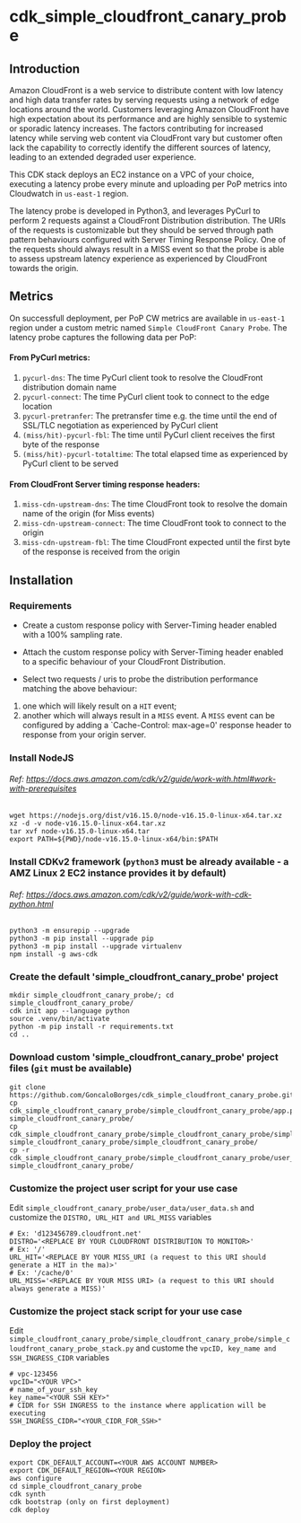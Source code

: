 # cdk_simple_cloudfront_canary_probe

## Introduction

Amazon CloudFront is a web service to distribute content with low latency and high data transfer rates by serving requests using a network of edge locations around the world. Customers leveraging Amazon CloudFront have high expectation about its performance and are highly sensible to systemic or sporadic latency increases. The factors contributing for increased latency while serving web content via CloudFront vary but customer often lack the capability to correctly identify the different sources of latency, leading to an extended degraded user experience. 

This CDK stack deploys an EC2 instance on a VPC of your choice, executing a latency probe every minute and uploading per PoP metrics into Cloudwatch in ```us-east-1``` region. 

The latency probe is developed in Python3, and leverages PyCurl to perform 2 requests against a CloudFront Distribution distribution. The URIs of the requests is customizable but they should be served through path pattern behaviours configured with Server Timing Response Policy. One of the requests should always result in a MISS event so that the probe is able to assess upstream latency experience as experienced by CloudFront towards the origin.

## Metrics

On successfull deployment, per PoP CW metrics are available in ```us-east-1``` region under a custom metric named ```Simple CloudFront Canary Probe```. The latency probe captures the following data per PoP:

#### From PyCurl metrics:

1. ```pycurl-dns```: The time PyCurl client took to resolve the CloudFront distribution domain name 
1. ```pycurl-connect```: The time PyCurl client took to connect to the edge location 
1. ```pycurl-pretranfer```: The pretransfer time e.g. the time until the end of SSL/TLC negotiation as experienced by PyCurl client
1. ```(miss/hit)-pycurl-fbl```: The time until PyCurl client receives the first byte of the response
1. ```(miss/hit)-pycurl-totaltime```: The total elapsed time as experienced by PyCurl client to be served

#### From CloudFront Server timing response headers:

1.	```miss-cdn-upstream-dns```: The time CloudFront took to resolve the domain name of the origin (for Miss events)
1.	```miss-cdn-upstream-connect```: The time CloudFront took to connect to the origin 
1.	```miss-cdn-upstream-fbl```: The time CloudFront expected until the first byte of the response is received from the origin 


## Installation

### Requirements

* Create a custom response policy with Server-Timing header enabled with a 100% sampling rate.

* Attach the custom response policy with Server-Timing header enabled to a specific behaviour of your CloudFront Distribution.

* Select two requests / uris to probe the distribution performance matching the above behaviour:
1. one which will likely result on a `HIT` event;
1. another which will always result in a `MISS` event. A `MISS` event can be configured by adding a `Cache-Control: max-age=0' response header to response from your origin server. 

### Install NodeJS
###### Ref:  https://docs.aws.amazon.com/cdk/v2/guide/work-with.html#work-with-prerequisites

    wget https://nodejs.org/dist/v16.15.0/node-v16.15.0-linux-x64.tar.xz
    xz -d -v node-v16.15.0-linux-x64.tar.xz
    tar xvf node-v16.15.0-linux-x64.tar 
    export PATH=${PWD}/node-v16.15.0-linux-x64/bin:$PATH

### Install CDKv2 framework (`python3` must be already available - a AMZ Linux 2 EC2 instance provides it by default)
###### Ref: https://docs.aws.amazon.com/cdk/v2/guide/work-with-cdk-python.html

    python3 -m ensurepip --upgrade
    python3 -m pip install --upgrade pip
    python3 -m pip install --upgrade virtualenv
    npm install -g aws-cdk
    
### Create the default 'simple_cloudfront_canary_probe' project

    mkdir simple_cloudfront_canary_probe/; cd simple_cloudfront_canary_probe/
    cdk init app --language python
    source .venv/bin/activate
    python -m pip install -r requirements.txt
    cd ..

### Download custom 'simple_cloudfront_canary_probe' project files (`git` must be available)

    git clone https://github.com/GoncaloBorges/cdk_simple_cloudfront_canary_probe.git
    cp cdk_simple_cloudfront_canary_probe/simple_cloudfront_canary_probe/app.py simple_cloudfront_canary_probe/
    cp cdk_simple_cloudfront_canary_probe/simple_cloudfront_canary_probe/simple_cloudfront_canary_probe/simple_cloudfront_canary_probe_stack.py simple_cloudfront_canary_probe/simple_cloudfront_canary_probe/
    cp -r cdk_simple_cloudfront_canary_probe/simple_cloudfront_canary_probe/user_data simple_cloudfront_canary_probe/

### Customize the project user script for your use case

Edit ```simple_cloudfront_canary_probe/user_data/user_data.sh``` and customize the ```DISTRO, URL_HIT and URL_MISS``` variables 
 
   ```
   # Ex: 'd123456789.cloudfront.net'
   DISTRO='<REPLACE BY YOUR CLOUDFRONT DISTRIBUTION TO MONITOR>'
   # Ex: '/'
   URL_HIT='<REPLACE BY YOUR MISS_URI (a request to this URI should generate a HIT in the ma)>'
   # Ex: '/cache/0'
   URL_MISS='<REPLACE BY YOUR MISS URI> (a request to this URI should always generate a MISS)'
   ```

### Customize the project stack script for your use case

Edit ```simple_cloudfront_canary_probe/simple_cloudfront_canary_probe/simple_cloudfront_canary_probe_stack.py``` and custome the ```vpcID, key_name and SSH_INGRESS_CIDR``` variables

    # vpc-123456
    vpcID="<YOUR VPC>"
    # name_of_your_ssh_key
    key_name="<YOUR SSH KEY>"
    # CIDR for SSH INGRESS to the instance where application will be executing
    SSH_INGRESS_CIDR="<YOUR_CIDR_FOR_SSH>"
    
### Deploy the project

    export CDK_DEFAULT_ACCOUNT=<YOUR AWS ACCOUNT NUMBER>
    export CDK_DEFAULT_REGION=<YOUR REGION>
    aws configure 
    cd simple_cloudfront_canary_probe
    cdk synth
    cdk bootstrap (only on first deployment)
    cdk deploy
